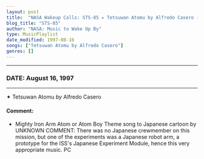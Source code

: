 ```yaml
---
layout: post
title:  "NASA Wakeup Calls: STS-85 ✦ Tetsuwan Atomu by Alfredo Casero ✧ August 16, 1997"
blog_title: "STS-85"
author: "NASA: Music to Wake Up By"
type: MusicPlaylist
date_modified: 1997-08-16
songs: ["Tetsuwan Atomu by Alfredo Casero"]
genres: []
---
```


----
### DATE: August 16, 1997
----
✦ Tetsuwan Atomu *by* Alfredo Casero  

#### Comment:
* Mighty Iron Arm Atom or Atom Boy Theme song to Japanese cartoon by UNKNOWN 		COMMENT: There was no Japanese crewmember on this mission, but one of the experiments was a Japanese robot arm, a prototype for the ISS's Japanese Experiment Module, hence this very appropriate music. PC



<br/>
<center>
	<a target="_blank"
	   href="https://twitter.com/intent/tweet?hashtags=Space,NASA,Playlist,NASAWakeupCalls,SpaceProgram&text=🚀 {{ page.author}}, '{{ page.songs.first }}' {{ page.title }}, {{ site.url }}{{ page.url }}&via=nasawakeupcalls"><i class="fab fa-twitter" title="Tweet this page" alt="Tweet this page" style="font-size: 1.3em;"></i></a>
	&nbsp; 	<i class="fas fa-user-astronaut" style="font-size: 1.5em;"></i> &nbsp;
    <a id="custom_amazon_link"
       type="amzn" search="#"
       category="popular music">
    <i class="fab fa-amazon" style="font-size: 1.3em;"></i></a>
</center>

<!-- Randomly resolve an individual entry from a song array -->
<script src="/assets/javascript/seedrandom.min.js"></script>
<script>
  var wake_me_up = ["Tetsuwan Atomu by Alfredo Casero"];
  var prng = new Math.seedrandom();
  function randomSong() {
    song = wake_me_up[Math.floor(Math.random() * wake_me_up.length)];
    var amazon_link = document.getElementById("custom_amazon_link");
    amazon_link.setAttribute("search", song);
  }
  window.onload = randomSong();
</script>
